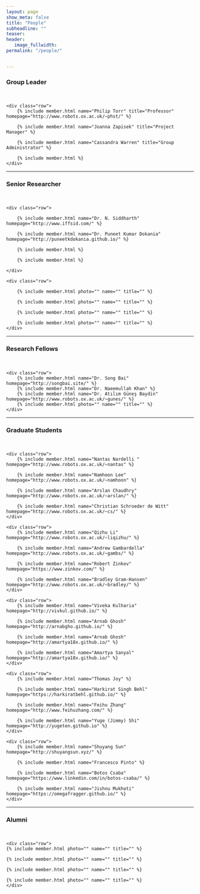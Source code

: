 ```yaml
---
layout: page
show_meta: false
title: "People"
subheadline: ""
teaser: 
header:
   image_fullwidth: 
permalink: "/people/"


---
```




<div class="row">
	<div class="row">
		<h3 class="section-title">Group Leader</h3>
		<br/>
	</div>
	
	<div class="row">
		{% include member.html name="Philip Torr" title="Professor" homepage="http://www.robots.ox.ac.uk/~phst/" %}

		{% include member.html name="Joanna Zapisek" title="Project Manager" %}

		{% include member.html name="Cassandra Warren" title="Group Administrator" %}

		{% include member.html %}
	</div>


</div>

---

<div class="row">
	<div class="row">
		<h3 class="medium-12 section-title" >Senior Researcher</h3>
		<br/>
	</div>
	
	<div class="row">

		{% include member.html name="Dr. N. Siddharth" homepage="http://www.iffsid.com/" %}

		{% include member.html name="Dr. Puneet Kumar Dokania" homepage="http://puneetkdokania.github.io/" %}

		{% include member.html %}

		{% include member.html %}

	</div>

	<div class="row">
	
		{% include member.html photo="" name="" title="" %}

		{% include member.html photo="" name="" title="" %}

		{% include member.html photo="" name="" title="" %}

		{% include member.html photo="" name="" title="" %}
	</div>
	
</div>

---

<div class="row">
	<div class="row">
		<h3 class="medium-12 section-title">Research Fellows</h3>
		<br/>
	</div>

	<div class="row">
		{% include member.html name="Dr. Song Bai" homepage="http://songbai.site/" %}
		{% include member.html name="Dr. Naeemullah Khan" %}
		{% include member.html name="Dr. Atılım Güneş Baydin" homepage="http://www.robots.ox.ac.uk/~gunes/" %}
		{% include member.html photo="" name="" title="" %}
	</div>
</div>

---

<div class="row">
	<div class="row">
		<h3 class="medium-12 section-title">Graduate Students</h3>
		<br/>
	</div>

	<div class="row">
		{% include member.html name="Nantas Nardelli " homepage="http://www.robots.ox.ac.uk/~nantas" %}

		{% include member.html name="Namhoon Lee" homepage="http://www.robots.ox.ac.uk/~namhoon" %}

		{% include member.html name="Arslan Chaudhry" homepage="http://www.robots.ox.ac.uk/~arslan/" %}

		{% include member.html name="Christian Schroeder de Witt" homepage="http://www.robots.ox.ac.uk/~cs/" %}
	</div>

	<div class="row">
		{% include member.html name="Qizhu Li" homepage="http://www.robots.ox.ac.uk/~liqizhu/" %}

		{% include member.html name="Andrew Gambardella" homepage="http://www.robots.ox.ac.uk/~gambs/" %}

		{% include member.html name="Robert Zinkov" homepage="https://www.zinkov.com/" %}

		{% include member.html name="Bradley Gram-Hansen" homepage="http://www.robots.ox.ac.uk/~bradley/" %}
	</div>

	<div class="row">
		{% include member.html name="Viveka Kulharia" homepage="http://vivkul.github.io/" %}

		{% include member.html name="Arnab Ghosh" homepage="http://arnabgho.github.io/" %}

		{% include member.html name="Arnab Ghosh" homepage="http://amartya18x.github.io/" %}

		{% include member.html name="Amartya Sanyal" homepage="http://amartya18x.github.io/" %}
	</div>

	<div class="row">
		{% include member.html name="Thomas Joy" %}

		{% include member.html name="Harkirat Singh Behl" homepage="https://harkiratbehl.github.io/" %}

		{% include member.html name="Feihu Zhang" homepage="http://www.feihuzhang.com/" %}

		{% include member.html name="Yuge (Jimmy) Shi" homepage="http://yugeten.github.io" %}
	</div>

	<div class="row">
		{% include member.html name="Shuyang Sun" homepage="http://shuyangsun.xyz/" %}

		{% include member.html name="Francesco Pinto" %}

		{% include member.html name="Botos Csaba" homepage="https://www.linkedin.com/in/botos-csaba/" %}

		{% include member.html name="Jishnu Mukhoti" homepage="https://omegafragger.github.io/" %}
	</div>
</div>

---

<div class="row">
	<div class="row">
		<h3 class="medium-12 section-title">Alumni</h3>
		<br/>
	</div>

	<div class="row">
	{% include member.html photo="" name="" title="" %}

	{% include member.html photo="" name="" title="" %}

	{% include member.html photo="" name="" title="" %}

	{% include member.html photo="" name="" title="" %}
    </div>	
</div>
